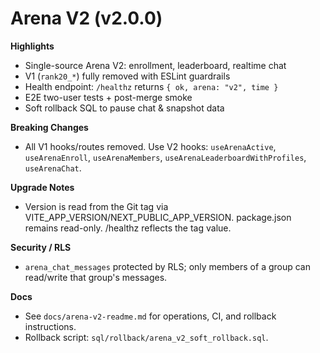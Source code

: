 # Arena V2 (v2.0.0)

**Highlights**
- Single-source Arena V2: enrollment, leaderboard, realtime chat
- V1 (`rank20_*`) fully removed with ESLint guardrails
- Health endpoint: `/healthz` returns `{ ok, arena: "v2", time }`
- E2E two-user tests + post-merge smoke
- Soft rollback SQL to pause chat & snapshot data

**Breaking Changes**
- All V1 hooks/routes removed. Use V2 hooks: `useArenaActive`, `useArenaEnroll`, `useArenaMembers`, `useArenaLeaderboardWithProfiles`, `useArenaChat`.

**Upgrade Notes**
- Version is read from the Git tag via VITE_APP_VERSION/NEXT_PUBLIC_APP_VERSION. package.json remains read-only. /healthz reflects the tag value.

**Security / RLS**
- `arena_chat_messages` protected by RLS; only members of a group can read/write that group's messages.

**Docs**
- See `docs/arena-v2-readme.md` for operations, CI, and rollback instructions.
- Rollback script: `sql/rollback/arena_v2_soft_rollback.sql`.